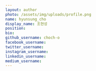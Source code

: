 ```yaml
---
layout: author
photo: /assets/img/uploads/profile.png
name: hyunsung_cho
display_name: 조현성
position:
bio:
github_username: choch-o
facebook_username:
twitter_username:
instagram_username:
linkedin_username:
medium_username:
---
```

